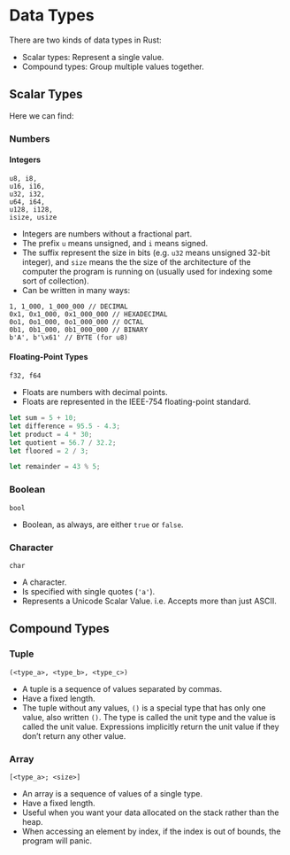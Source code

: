 # Data Types

There are two kinds of data types in Rust:
- Scalar types: Represent a single value.
- Compound types: Group multiple values together.

## Scalar Types

Here we can find:

### Numbers

#### Integers

```
u8, i8,
u16, i16,
u32, i32,
u64, i64,
u128, i128,
isize, usize
```

- Integers are numbers without a fractional part.
- The prefix `u` means unsigned, and `i` means signed.
- The suffix represent the size in bits (e.g. `u32` means unsigned 32-bit
integer), and ``size`` means the the size of the architecture of the computer
the program is running on (usually used for indexing some sort of collection).
- Can be written in many ways:

```
1, 1_000, 1_000_000 // DECIMAL
0x1, 0x1_000, 0x1_000_000 // HEXADECIMAL
0o1, 0o1_000, 0o1_000_000 // OCTAL
0b1, 0b1_000, 0b1_000_000 // BINARY
b'A', b'\x61' // BYTE (for u8)
```

#### Floating-Point Types

```
f32, f64
```

- Floats are numbers with decimal points.
- Floats are represented in the IEEE-754 floating-point standard.

```rust
let sum = 5 + 10;
let difference = 95.5 - 4.3;
let product = 4 * 30;
let quotient = 56.7 / 32.2;
let floored = 2 / 3;

let remainder = 43 % 5;
```

### Boolean

```
bool
```

- Boolean, as always, are either `true` or `false`.

### Character

```
char
```

- A character.
- Is specified with single quotes (`'a'`).
- Represents a Unicode Scalar Value. i.e. Accepts more than just ASCII.

## Compound Types

### Tuple

```
(<type_a>, <type_b>, <type_c>)
```

- A tuple is a sequence of values separated by commas.
- Have a fixed length.
- The tuple without any values, `()` is a special type that has only one value,
also written `()`. The type is called the unit type and the value is called the
unit value. Expressions implicitly return the unit value if they don’t return
any other value.

### Array
    
```
[<type_a>; <size>]
```

- An array is a sequence of values of a single type.
- Have a fixed length.
- Useful when you want your data allocated on the stack rather than the heap.
- When accessing an element by index, if the index is out of bounds, the program
will panic.
